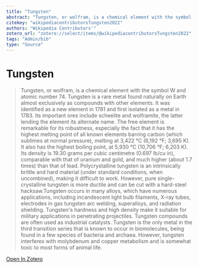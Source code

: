 ```yaml
---
title: "Tungsten"
abstract: "Tungsten, or wolfram, is a chemical element with the symbol W and atomic number 74. Tungsten is a rare metal found naturally on Earth almost exclusively as compounds with other elements. It was identified as a new element in 1781 and first isolated as a metal in 1783. Its important ores include scheelite and wolframite, the latter lending the element its alternate name. The free element is remarkable for its robustness, especially the fact that it has the highest melting point of all known elements barring carbon (which sublimes at normal pressure), melting at 3,422 °C (6,192 °F; 3,695 K). It also has the highest boiling point, at 5,930 °C (10,706 °F; 6,203 K). Its density is 19.30 grams per cubic centimetre (0.697 lb/cu in), comparable with that of uranium and gold, and much higher (about 1.7 times) than that of lead. Polycrystalline tungsten is an intrinsically brittle and hard material (under standard conditions, when uncombined), making it difficult to work. However, pure single-crystalline tungsten is more ductile and can be cut with a hard-steel hacksaw.Tungsten occurs in many alloys, which have numerous applications, including incandescent light bulb filaments, X-ray tubes, electrodes in gas tungsten arc welding, superalloys, and radiation shielding. Tungsten's hardness and high density make it suitable for military applications in penetrating projectiles. Tungsten compounds are often used as industrial catalysts. Tungsten is the only metal in the third transition series that is known to occur in biomolecules, being found in a few species of bacteria and archaea. However, tungsten interferes with molybdenum and copper metabolism and is somewhat toxic to most forms of animal life."
citekey: "wikipediacontributorsTungsten2022"
authors: "Wikipedia Contributors'"
zotero_url: "zotero://select/items/@wikipediacontributorsTungsten2022"
tags: "Admin/bib"
type: "Source"
---
```


# Tungsten 
> Tungsten, or wolfram, is a chemical element with the symbol W and atomic number 74. Tungsten is a rare metal found naturally on Earth almost exclusively as compounds with other elements. It was identified as a new element in 1781 and first isolated as a metal in 1783. Its important ores include scheelite and wolframite, the latter lending the element its alternate name. The free element is remarkable for its robustness, especially the fact that it has the highest melting point of all known elements barring carbon (which sublimes at normal pressure), melting at 3,422 °C (6,192 °F; 3,695 K). It also has the highest boiling point, at 5,930 °C (10,706 °F; 6,203 K). Its density is 19.30 grams per cubic centimetre (0.697 lb/cu in), comparable with that of uranium and gold, and much higher (about 1.7 times) than that of lead. Polycrystalline tungsten is an intrinsically brittle and hard material (under standard conditions, when uncombined), making it difficult to work. However, pure single-crystalline tungsten is more ductile and can be cut with a hard-steel hacksaw.Tungsten occurs in many alloys, which have numerous applications, including incandescent light bulb filaments, X-ray tubes, electrodes in gas tungsten arc welding, superalloys, and radiation shielding. Tungsten's hardness and high density make it suitable for military applications in penetrating projectiles. Tungsten compounds are often used as industrial catalysts. Tungsten is the only metal in the third transition series that is known to occur in biomolecules, being found in a few species of bacteria and archaea. However, tungsten interferes with molybdenum and copper metabolism and is somewhat toxic to most forms of animal life.

[Open In Zotero](zotero://select/items/@wikipediacontributorsTungsten2022)